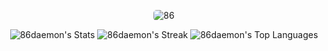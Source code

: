<p align="center">
  <img src="thebooksonthetable.png" alt="86" style="border-radius: 5px;">
</p>

<p align="center">
  <img src="https://github-readme-stats.vercel.app/api?username=86daemon&theme=dark&show_icons=true&hide_border=false&count_private=true" alt="86daemon's Stats">
  <img src="https://github-readme-streak-stats.herokuapp.com/?user=86daemon&theme=dark&hide_border=false" alt="86daemon's Streak">
  <img src="https://github-readme-stats.vercel.app/api/top-langs/?username=86daemon&theme=dark&show_icons=true&hide_border=false&layout=compact" alt="86daemon's Top Languages">
</p>
